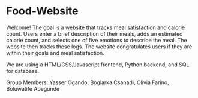 # Food-Website

Welcome! 
The goal is a website that tracks meal satisfaction and calorie count. Users enter a brief description of their meals, adds an estimated calorie count, and selects one of five emotions to describe the meal. The website then tracks these logs. The website congratulates users if they are within their goals and meal satisfaction. 

We are using a HTML/CSS/Javascript frontend, Python backend, and SQL for database. 

Group Members: 
Yasser Ogando, Boglarka Csanadi, Olivia Farino, Boluwatife Abegunde
